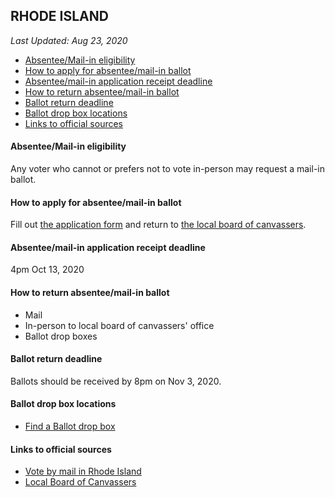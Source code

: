 ## RHODE ISLAND

*Last Updated: Aug 23, 2020*

* [Absentee/Mail-in eligibility](#absenteemail-in-eligibility)
* [How to apply for absentee/mail-in ballot](#how-to-apply-for-absenteemail-in-ballot)
* [Absentee/mail-in application receipt deadline](#absenteemail-in-application-receipt-deadline)
* [How to return absentee/mail-in ballot](#how-to-return-absenteemail-in-ballot)
* [Ballot return deadline](#ballot-return-deadline)
* [Ballot drop box locations](#ballot-drop-box-locations)
* [Links to official sources](#links-to-official-sources)


#### Absentee/Mail-in eligibility
Any voter who cannot or prefers not to vote in-person may request a mail-in ballot.


#### How to apply for absentee/mail-in ballot
Fill out [the application form](https://elections.ri.gov/publications/Election_Publications/Election_Info/General%20Mail%20Ballot%20Application%2011-3-2020.pdf) and return to [the local board of canvassers](https://vote.sos.ri.gov/Elections/LocalBoards).


#### Absentee/mail-in application receipt deadline
4pm Oct 13, 2020


#### How to return absentee/mail-in ballot
* Mail
* In-person to local board of canvassers' office
* Ballot drop boxes


#### Ballot return deadline
Ballots should be received by 8pm on Nov 3, 2020.


#### Ballot drop box locations
* [Find a Ballot drop box](https://ristate.maps.arcgis.com/apps/instant/nearby/index.html?appid=72c6ecd6bddd44cbbd3f007969fb1c35)


#### Links to official sources
* [Vote by mail in Rhode Island](https://vote.sos.ri.gov/Voter/VotebyMail)
* [Local Board of Canvassers](https://vote.sos.ri.gov/Elections/LocalBoards)

